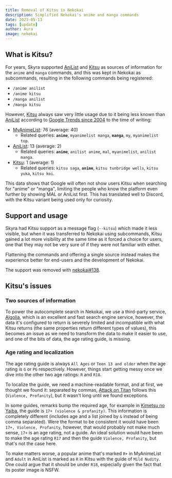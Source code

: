 ```yaml
---
title: Removal of Kitsu in Nekokai
description: Simplified Nekokai's anime and manga commands
date: 2023-05-13
tags: [update]
author: Aura
image: nekokai
---
```


## What is Kitsu?

For years, Skyra supported [AniList][] and [Kitsu][] as sources of information for the `anime` and `manga` commands, and this was kept in Nekokai as subcommands, resulting in the following commands being registered:

- `/anime anilist`
- `/anime kitsu`
- `/manga anilist`
- `/manga kitsu`

However, [Kitsu][] always saw very little usage due to it being less known than [AniList][] according to [Google Trends since 2004](https://trends.google.com/trends/explore?date=all&q=kitsu,anilist,myanimelist&hl=en-GB) to the time of writing:

- [MyAnimeList][]: 76 (average: 40)
  - Related queries: **`anime`**, `myanimelist manga`, **`manga`**, `my`, `myanimelist top`.
- [AniList][]: 13 (average: 2)
  - Related queries: **`anime`**, `anilist anime`, `mal`, `myanimelist`, `anilist manga`.
- [Kitsu][]: 1 (average: 1)
  - Related queries: `kitsu saga`, **`anime`**, `kitsu tunbridge wells`, `kitsu yuka`, `kitsu koi`.

This data shows that Google will often not show users Kitsu when searching for "anime" or "manga", limiting the people who know the platform even further by showing MAL or AniList first. This has translated well to Discord, with the Kitsu variant being used only for curiosity.

## Support and usage

Skyra had Kitsu support as a message flag (`--kitsu`) which made it less visible, but when it was transferred to Nekokai using subcommands, Kitsu gained a lot more visibility at the same time as it forced a choice for users, one that they may not be very sure of if they were not familiar with either.

Flattening the commands and offering a single source instead makes the experience better for end-users and the development of Nekokai.

The support was removed with [nekokai#138](https://github.com/skyra-project/nekokai/pull/138).

## Kitsu's issues

### Two sources of information

To power the autocomplete search in Nekokai, we use a third-party service, [Algolia](https://www.algolia.com), which is an excellent and fast search engine service, however, the data it's configured to return is severely limited and incompatible with what Kitsu returns (the same properties return different types of values), this becomes an issue as we need to transform the data to make it easier to use, and one of the bits of data, the age rating guide, is missing.

### Age rating and localization

The age rating guide is always `All Ages` or `Teen 13 and older` when the age rating is `G` or `PG` respectively. However, things start getting messy once we dive into the other two age ratings: `R` and `R18`.

To localize the guide, we need a machine-readable format, and at first, we thought we found it: separated by commas, [Attack on Titan](https://kitsu.io/anime/attack-on-titan) follows this (`Violence, Profanity`), but it wasn't long until we found exceptions.

In some guides, remarks bump the required age, for example in [Kimetsu no Yaiba](https://kitsu.io/anime/kimetsu-no-yaiba), the guide is `17+ (violence & profanity)`. This information is completely different (includes age and a list joined by `&` instead of being comma separated). Were the format to be consistent it would have been `17+, Violence, Profanity`, however, that would probably not make much sense, `17+` is an age rating, not a guide. An ideal solution would have been to make the age rating `R17` and then the guide `Violence, Profanity`, but that's not the case here.

To make matters worse, a popular anime that's marked `R+` in MyAnimeList and `Adult` in AniList is marked as `R` in Kitsu with the guide of `Mild Nudity`. One could argue that it should be under `R18`, especially given the fact that its poster image is NSFW.

[AniList]: https://anilist.co
[Kitsu]: https://kitsu.io
[MyAnimeList]: https://myanimelist.net
